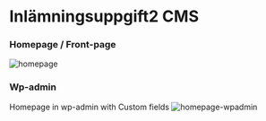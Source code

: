 # Inlämningsuppgift2 CMS

### Homepage / Front-page
![homepage](https://user-images.githubusercontent.com/58311888/139601744-76e2886d-fc95-4c11-9527-f0b92bb1e6d2.png)

### Wp-admin
Homepage in wp-admin with Custom fields
![homepage-wpadmin](https://user-images.githubusercontent.com/58311888/139602095-e75e3af9-a1be-493e-b73f-7f5a59f3a165.png)
